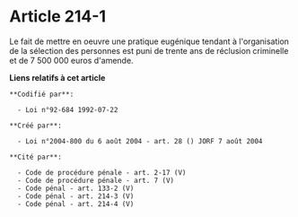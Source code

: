 # Article 214-1

Le fait de mettre en oeuvre une pratique eugénique tendant à l'organisation de la sélection des personnes est puni de trente
ans de réclusion criminelle et de 7 500 000 euros d'amende.

**Liens relatifs à cet article**

	**Codifié par**:

	  - Loi n°92-684 1992-07-22

	**Créé par**:

	  - Loi n°2004-800 du 6 août 2004 - art. 28 () JORF 7 août 2004

	**Cité par**:

	  - Code de procédure pénale - art. 2-17 (V)
	  - Code de procédure pénale - art. 7 (V)
	  - Code pénal - art. 133-2 (V)
	  - Code pénal - art. 214-3 (V)
	  - Code pénal - art. 214-4 (V)
